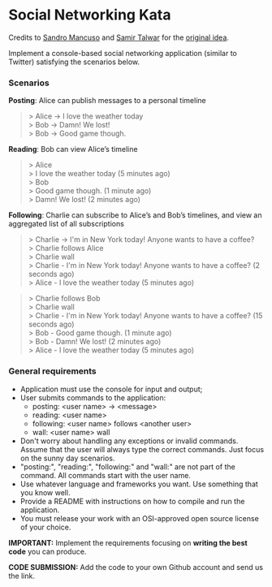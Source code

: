 # Social Networking Kata
Credits to [Sandro Mancuso](https://twitter.com/sandromancuso) and [Samir Talwar](https://twitter.com/SamirTalwar) for the [original idea](http://monospacedmonologues.com/post/49250842364/the-social-networking-kata).

Implement a console-based social networking application (similar to Twitter) satisfying the scenarios below.

### Scenarios

**Posting**: Alice can publish messages to a personal timeline

> \> Alice -> I love the weather today  
> \> Bob -> Damn! We lost!  
> \> Bob -> Good game though.  

**Reading**: Bob can view Alice’s timeline

> \> Alice  
> \> I love the weather today (5 minutes ago)  
> \> Bob  
> \> Good game though. (1 minute ago)  
> \> Damn! We lost! (2 minutes ago)  

**Following**: Charlie can subscribe to Alice’s and Bob’s timelines, and view an aggregated list of all subscriptions

> \> Charlie -> I'm in New York today! Anyone wants to have a coffee?  
> \> Charlie follows Alice  
> \> Charlie wall  
> \> Charlie - I'm in New York today! Anyone wants to have a coffee? (2 seconds ago)  
> \> Alice - I love the weather today (5 minutes ago)  

> \> Charlie follows Bob  
> \> Charlie wall  
> \> Charlie - I'm in New York today! Anyone wants to have a coffee? (15 seconds ago)  
> \> Bob - Good game though. (1 minute ago)  
> \> Bob - Damn! We lost! (2 minutes ago)  
> \> Alice - I love the weather today (5 minutes ago)  

### General requirements

- Application must use the console for input and output;
- User submits commands to the application:
    - posting: \<user name> -> \<message>
    - reading: \<user name>
    - following: \<user name> follows \<another user>
    - wall: \<user name> wall
- Don't worry about handling any exceptions or invalid commands. Assume that the user will always type the correct commands. Just focus on the sunny day scenarios.
- "posting:", "reading:", "following:" and "wall:" are not part of the command. All commands start with the user name.
- Use whatever language and frameworks you want. Use something that you know well.
- Provide a README with instructions on how to compile and run the application.
- You must release your work with an OSI-approved open source license of your choice.

**IMPORTANT:**  Implement the requirements focusing on **writing the best code** you can produce.

**CODE SUBMISSION:** Add the code to your own Github account and send us the link.
